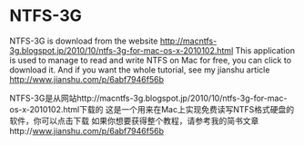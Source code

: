 # NTFS-3G
NTFS-3G is download from the website http://macntfs-3g.blogspot.jp/2010/10/ntfs-3g-for-mac-os-x-2010102.html
This application is used to manage to read and write NTFS on Mac for free, you can click to download it.
And if you want the whole tutorial, see my jianshu article http://www.jianshu.com/p/6abf7946f56b

NTFS-3G是从网站http://macntfs-3g.blogspot.jp/2010/10/ntfs-3g-for-mac-os-x-2010102.html下载的
这是一个用来在Mac上实现免费读写NTFS格式硬盘的软件，你可以点击下载
如果你想要获得整个教程，请参考我的简书文章http://www.jianshu.com/p/6abf7946f56b
